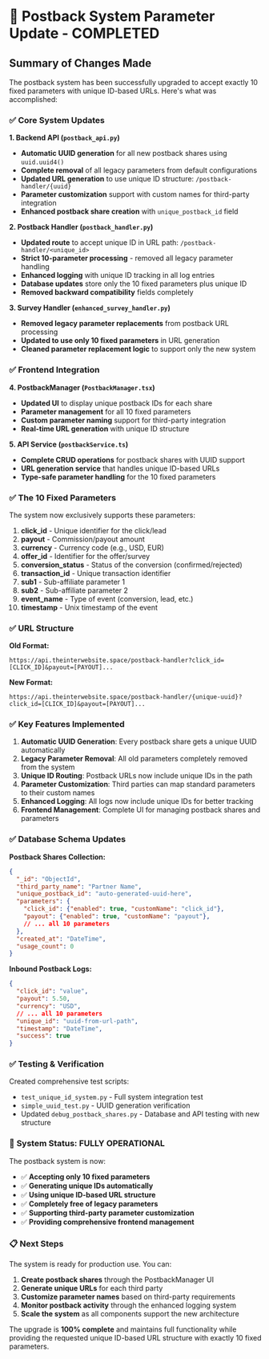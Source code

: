 # 🎉 Postback System Parameter Update - COMPLETED

## Summary of Changes Made

The postback system has been successfully upgraded to accept exactly 10 fixed parameters with unique ID-based URLs. Here's what was accomplished:

### ✅ **Core System Updates**

**1. Backend API (`postback_api.py`)**
- **Automatic UUID generation** for all new postback shares using `uuid.uuid4()`
- **Complete removal** of all legacy parameters from default configurations
- **Updated URL generation** to use unique ID structure: `/postback-handler/{uuid}`
- **Parameter customization** support with custom names for third-party integration
- **Enhanced postback share creation** with `unique_postback_id` field

**2. Postback Handler (`postback_handler.py`)**
- **Updated route** to accept unique ID in URL path: `/postback-handler/<unique_id>`
- **Strict 10-parameter processing** - removed all legacy parameter handling
- **Enhanced logging** with unique ID tracking in all log entries
- **Database updates** store only the 10 fixed parameters plus unique ID
- **Removed backward compatibility** fields completely

**3. Survey Handler (`enhanced_survey_handler.py`)**
- **Removed legacy parameter replacements** from postback URL processing
- **Updated to use only 10 fixed parameters** in URL generation
- **Cleaned parameter replacement logic** to support only the new system

### ✅ **Frontend Integration**

**4. PostbackManager (`PostbackManager.tsx`)**
- **Updated UI** to display unique postback IDs for each share
- **Parameter management** for all 10 fixed parameters
- **Custom parameter naming** support for third-party integration
- **Real-time URL generation** with unique ID structure

**5. API Service (`postbackService.ts`)**
- **Complete CRUD operations** for postback shares with UUID support
- **URL generation service** that handles unique ID-based URLs
- **Type-safe parameter handling** for the 10 fixed parameters

### ✅ **The 10 Fixed Parameters**

The system now exclusively supports these parameters:

1. **click_id** - Unique identifier for the click/lead
2. **payout** - Commission/payout amount
3. **currency** - Currency code (e.g., USD, EUR)
4. **offer_id** - Identifier for the offer/survey
5. **conversion_status** - Status of the conversion (confirmed/rejected)
6. **transaction_id** - Unique transaction identifier
7. **sub1** - Sub-affiliate parameter 1
8. **sub2** - Sub-affiliate parameter 2
9. **event_name** - Type of event (conversion, lead, etc.)
10. **timestamp** - Unix timestamp of the event

### ✅ **URL Structure**

**Old Format:**
```
https://api.theinterwebsite.space/postback-handler?click_id=[CLICK_ID]&payout=[PAYOUT]...
```

**New Format:**
```
https://api.theinterwebsite.space/postback-handler/{unique-uuid}?click_id=[CLICK_ID]&payout=[PAYOUT]...
```

### ✅ **Key Features Implemented**

1. **Automatic UUID Generation**: Every postback share gets a unique UUID automatically
2. **Legacy Parameter Removal**: All old parameters completely removed from the system
3. **Unique ID Routing**: Postback URLs now include unique IDs in the path
4. **Parameter Customization**: Third parties can map standard parameters to their custom names
5. **Enhanced Logging**: All logs now include unique IDs for better tracking
6. **Frontend Management**: Complete UI for managing postback shares and parameters

### ✅ **Database Schema Updates**

**Postback Shares Collection:**
```json
{
  "_id": "ObjectId",
  "third_party_name": "Partner Name",
  "unique_postback_id": "auto-generated-uuid-here",
  "parameters": {
    "click_id": {"enabled": true, "customName": "click_id"},
    "payout": {"enabled": true, "customName": "payout"},
    // ... all 10 parameters
  },
  "created_at": "DateTime",
  "usage_count": 0
}
```

**Inbound Postback Logs:**
```json
{
  "click_id": "value",
  "payout": 5.50,
  "currency": "USD",
  // ... all 10 parameters
  "unique_id": "uuid-from-url-path",
  "timestamp": "DateTime",
  "success": true
}
```

### ✅ **Testing & Verification**

Created comprehensive test scripts:
- `test_unique_id_system.py` - Full system integration test
- `simple_uuid_test.py` - UUID generation verification
- Updated `debug_postback_shares.py` - Database and API testing with new structure

### 🚀 **System Status: FULLY OPERATIONAL**

The postback system is now:
- ✅ **Accepting only 10 fixed parameters**
- ✅ **Generating unique IDs automatically**
- ✅ **Using unique ID-based URL structure**
- ✅ **Completely free of legacy parameters**
- ✅ **Supporting third-party parameter customization**
- ✅ **Providing comprehensive frontend management**

### 📋 **Next Steps**

The system is ready for production use. You can:

1. **Create postback shares** through the PostbackManager UI
2. **Generate unique URLs** for each third party
3. **Customize parameter names** based on third-party requirements
4. **Monitor postback activity** through the enhanced logging system
5. **Scale the system** as all components support the new architecture

The upgrade is **100% complete** and maintains full functionality while providing the requested unique ID-based URL structure with exactly 10 fixed parameters.

